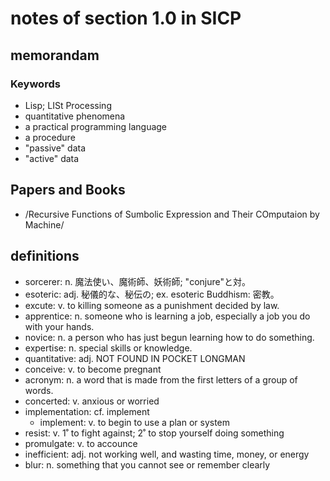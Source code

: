 # notes of section 1.0 in SICP

## memorandam



### Keywords 

* Lisp; LISt Processing
* quantitative phenomena
* a practical programming language
* a procedure
* "passive" data
* "active" data

## Papers and Books

* /Recursive Functions of Sumbolic Expression and Their COmputaion by Machine/

## definitions

* sorcerer: n. 魔法使い、魔術師、妖術師; "conjure"と対。
* esoteric: adj. 秘儀的な、秘伝の; ex. esoteric Buddhism: 密教。
* excute: v. to killing someone as a punishment decided by law.
* apprentice: n. someone who is learning a job, especially a job you do with your hands.
* novice: n. a person who has just begun learning how to do something.
* expertise: n. special skills or knowledge.
* quantitative: adj. NOT FOUND IN POCKET LONGMAN
* conceive: v. to become pregnant
* acronym: n. a word that is made from the first letters of a group of words.
* concerted: v. anxious or worried
* implementation: cf. implement
	* implement: v. to begin to use a plan or system
* resist: v. 1˚ to fight against; 2˚ to stop yourself doing something
* promulgate: v. to accounce
* inefficient: adj. not working well, and wasting time, money, or energy
* blur: n. something that you cannot see or remember clearly
